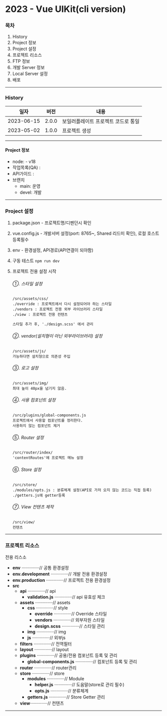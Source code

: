 # 2023 - Vue UIKit(cli version)

### 목차

1. History
2. Project 정보
3. Project 설정
4. 프로젝트 리소스
5. FTP 정보
6. 개발 Server 정보
7. Local Server 설정
8. 배포

---

### History

| 일자       | 버전  | 내용                                |
| ---------- | ----- | ----------------------------------- |
| 2023-06-15 | 2.0.0 | 보일러플레이트 프로젝트 코드로 통일 |
| 2023-05-02 | 1.0.0 | 프로젝트 생성                       |

---

#### Project 정보

-   node: - v18
-   작업목록(QA) : 
-   API가이드 : 
-   브랜치
    -   main: 운영
    -   devel: 개발

---

### Project 설정

1. package.json - 프로젝트명/디펜던시 확인
2. vue.config.js - 개발서버 설정(port: 8765~, Shared 리드미 확인), 로컬 호스트 등록필수
3. env - 환경설정, API경로(API연결이 되야함)
4. 구동 테스트 `npm run dev`
5. 프로젝트 전용 설정 시작

    ###### ①. 스타일 설정

    ```
    /src/assets/css/
    ./override : 프로젝트에서 다시 설정되어야 하는 스타일
    ./vendors : 프로젝트 전용 외부 라이브러리 스타일
    ./view : 프로젝트 전용 컨텐츠

    스타일 추가 후, './design.scss' 에서 관리
    ```

    ###### ②. vendor(설치형이 아닌 외부라이브러리) 설정

    ```
    /src/assets/js/
    가능하다면 설치형으로 의존성 주입
    ```

    ###### ③. 로고 설정

    ```
    /src/assets/img/
    최대 높이 40px을 넘기지 않음.
    ```

    ###### ④. 사용 컴포넌트 설정

    ```
    /src/plugins/global-components.js
    프로젝트에서 사용할 컴포넌트를 정리한다.
    사용하지 않는 컴포넌트 제거
    ```

    ###### ⑤. Router 설정

    ```
    /src/router/index/
    'contentRoutes'에 프로젝트 메뉴 설정
    ```

    ###### ⑥. Store 설정

    ```
    /src/store/
    ./modules/opts.js : 분류체계 설정(API로 가저 오지 않는 코드는 직접 등록)
    ./getters.js에 getter등록
    ```

    ###### ⑦. View 컨텐츠 제작

    ```
    /src/view/
    컨텐츠
    ```

---

### 프로젝트 리소스

전용 리스소

-   <strong>env</strong> ··············// 공통 환경설정
-   <strong>env.development</strong> ··············// 개발 전용 환경설정
-   <strong>env.production</strong> ··············// 프로젝트 전용 환경설정
-   <strong>src</strong>
    -   <strong>api</strong> ··············// api
        -   <strong>validation.js</strong> ··············// api 유효성 체크
    -   <strong>assets</strong> ··············// assets
        -   <strong>css</strong> ··············// style
            -   <strong>override</strong> ··············// Override 스타일
            -   <strong>vendors</strong> ··············// 외부자원 스타일
            -   <strong>design.scss</strong> ··············// 스타일 관리
        -   <strong>img</strong> ··············// img
        -   <strong>js</strong> ··············// 외부js
    -   <strong>filters</strong> ··············// 전역필터
    -   <strong>layout</strong> ··············// layout
    -   <strong>plugins</strong> ··············// 공용/전용 컴포넌트 등록 및 관리
        -   <strong>global-components.js</strong> ··············// 컴포넌트 등록 및 관리
    -   <strong>router</strong> ··············// router관리
    -   <strong>store</strong> ··············// store
        -   <strong>modules</strong> ··············// Module
            -   <strong>helper.js</strong> ··············// 도움말(store로 관리 필수)
            -   <strong>opts.js</strong> ··············// 분류체계
        -   <strong>getters.js</strong> ··············// Store Getter 관리
    -   <strong>view</strong>··············// 컨텐츠

---

```
